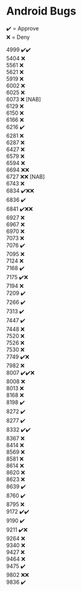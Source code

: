 # Android Bugs

✔️ = Approve  
❌ = Deny

4999 ✔️✔️  
5404 ❌  
5561 ❌  
5621 ❌  
5919 ❌  
6002 ❌  
6025 ❌  
6073 ❌ [NAB]  
6129 ❌  
6150 ❌  
6166 ❌  
6216 ✔️  
6281 ❌  
6287 ❌  
6427 ❌  
6579 ❌  
6594 ❌  
6694 ❌❌  
6727 ❌❌ [NAB]  
6743 ❌  
6834 ✔️❌❌  
6836 ✔️  
6841 ✔️❌❌  
6927 ❌  
6967 ❌  
6970 ❌  
7073 ❌  
7076 ✔️  
7095 ❌  
7124 ❌  
7168 ✔️  
7175 ✔️❌  
7194 ❌  
7209 ✔️  
7266 ✔️  
7313 ✔️  
7447 ✔️  
7448 ❌  
7520 ❌  
7526 ❌  
7530 ❌  
7749 ✔️❌  
7982 ❌  
8007 ✔️✔️❌  
8008 ❌  
8013 ❌  
8168 ❌  
8198 ✔️  
8272 ✔️  
8277 ✔️  
8332 ✔️✔️  
8367 ❌  
8414 ❌  
8569 ❌  
8581 ❌  
8614 ❌  
8620 ❌  
8623 ❌  
8639 ✔️  
8760 ✔️  
8795 ❌  
9172 ✔️✔️  
9190 ✔️  
9211 ✔️❌  
9264 ❌  
9340 ❌  
9427 ❌  
9464 ❌  
9475 ✔️  
9802 ❌❌  
9836 ✔️
